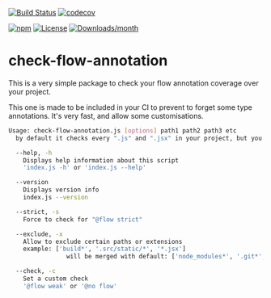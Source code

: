 [![Build Status](https://travis-ci.org/DavidBabel/check-flow-annotation.svg?branch=master)](https://travis-ci.org/DavidBabel/check-flow-annotation)
[![codecov](https://codecov.io/gh/DavidBabel/check-flow-annotation/branch/master/graph/badge.svg)](https://codecov.io/gh/DavidBabel/check-flow-annotation)


[![npm](http://img.shields.io/npm/v/check-flow-annotation.svg)](https://www.npmjs.com/package/check-flow-annotation)
[![License](https://img.shields.io/npm/l/check-flow-annotation.svg)](LICENSE)
[![Downloads/month](https://img.shields.io/npm/dm/check-flow-annotation.svg)](http://www.npmtrends.com/check-flow-annotation)

# check-flow-annotation

This is a very simple package to check your flow annotation coverage over your project.

This one is made to be included in your CI to prevent to forget some type annotations. It's very fast, and allow some customisations.

```bash
Usage: check-flow-annotation.js [options] path1 path2 path3 etc
  by default it checks every ".js" and ".jsx" in your project, but you can filter it with exclude option

  --help, -h
    Displays help information about this script
    'index.js -h' or 'index.js --help'

  --version
    Displays version info
    index.js --version

  --strict, -s
    Force to check for "@flow strict"

  --exclude, -x
    Allow to exclude certain paths or extensions
    example: ['build*', '.src/static/*', '*.jsx']
                will be merged with default: ['node_modules*', '.git*', 'flow-typed*', '.*', '!*.+(js|jsx)']

  --check, -c
    Set a custom check
    '@flow weak' or '@no flow'

```

